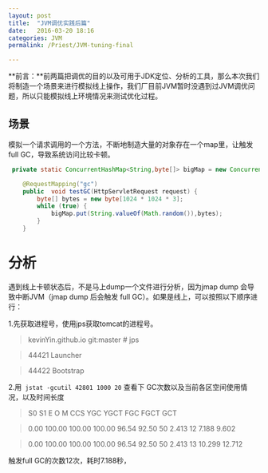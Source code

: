 ```yaml
---
layout: post
title:  "JVM调优实践后篇"
date:   2016-03-20 18:16
categories: JVM
permalink: /Priest/JVM-tuning-final

---
```




**前言：**前两篇把调优的目的以及可用于JDK定位、分析的工具，那么本次我们将制造一个场景来进行模拟线上操作，我们厂目前JVM暂时没遇到过JVM调优问题，所以只能模拟线上环境情况来测试优化过程。

<h2>场景</h2>
模拟一个请求调用的一个方法，不断地制造大量的对象存在一个map里，让触发full  GC，导致系统访问比较卡顿。

```java
 private static ConcurrentHashMap<String,byte[]> bigMap = new ConcurrentHashMap<>();

    @RequestMapping("gc")
    public  void testGC(HttpServletRequest request) {
        byte[] bytes = new byte[1024 * 1024 * 3];
        while (true) {
            bigMap.put(String.valueOf(Math.random()),bytes);
        }
    }
```
分析
===
遇到线上卡顿状态后，不是马上dump一个文件进行分析，因为jmap dump 会导致中断JVM（jmap dump 后会触发 full GC）。如果是线上，可以按照以下顺序进行：

1.先获取进程号，使用jps获取tomcat的进程号。

>kevinYin.github.io git:master # jps

>44421 Launcher

>44422 Bootstrap

2.用` jstat -gcutil 42801 1000 20` 查看下 GC次数以及当前各区空间使用情况，以及时间长度

> S0     S1     E      O      M     CCS    YGC     YGCT    FGC    FGCT     GCT

> 0.00 100.00 100.00 100.00  96.54  92.50     50    2.413    12    7.188    9.602

>  0.00 100.00 100.00 100.00  96.54  92.50     50    2.413    13   10.299   12.712

触发full GC的次数12次，耗时7.188秒，
